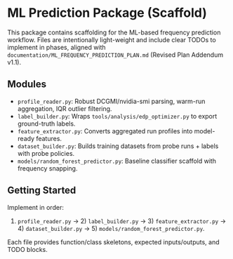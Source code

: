 # ML Prediction Package (Scaffold)

This package contains scaffolding for the ML-based frequency prediction workflow.
Files are intentionally light-weight and include clear TODOs to implement in phases,
aligned with `documentation/ML_FREQUENCY_PREDICTION_PLAN.md` (Revised Plan Addendum v1.1).

## Modules

- `profile_reader.py`: Robust DCGMI/nvidia-smi parsing, warm-run aggregation, IQR outlier filtering.
- `label_builder.py`: Wraps `tools/analysis/edp_optimizer.py` to export ground-truth labels.
- `feature_extractor.py`: Converts aggregated run profiles into model-ready features.
- `dataset_builder.py`: Builds training datasets from probe runs + labels with probe policies.
- `models/random_forest_predictor.py`: Baseline classifier scaffold with frequency snapping.

## Getting Started

Implement in order:
1) `profile_reader.py` → 2) `label_builder.py` → 3) `feature_extractor.py` → 4) `dataset_builder.py` → 5) `models/random_forest_predictor.py`.

Each file provides function/class skeletons, expected inputs/outputs, and TODO blocks.
